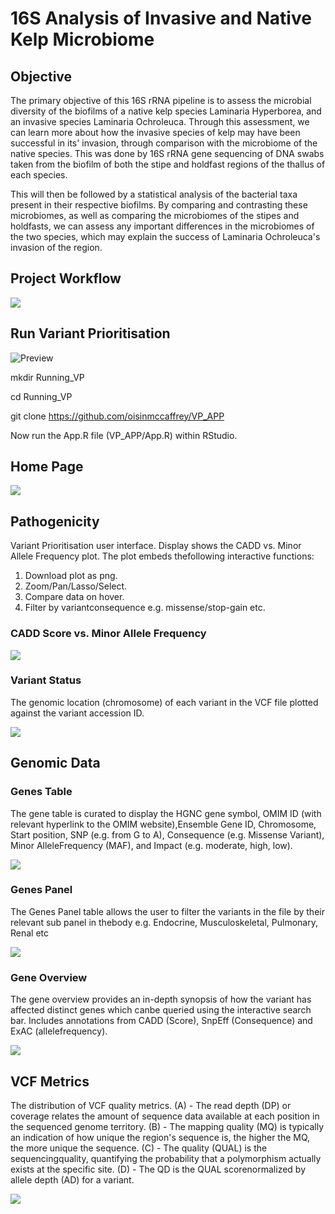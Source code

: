 <!DOCTYPE html>
<html>
<head>
<meta charset="utf-8"/>
</head>
<body>
<h1 id="Title">16S Analysis of Invasive and Native Kelp Microbiome</h1>

<h2 id="Objective">Objective</h2>

<p> The primary objective of this 16S rRNA pipeline is to assess the microbial diversity 
of the biofilms of a native kelp species Laminaria Hyperborea, and an invasive species 
Laminaria Ochroleuca. Through this assessment, we can learn more about how the invasive 
species of kelp may have been successful in its' invasion, through comparison with the 
microbiome of the native species. This was done by 16S rRNA gene sequencing of DNA swabs 
taken from the biofilm of both the stipe and holdfast regions of the thallus of each 
species. 

This will then be followed by a statistical analysis of the bacterial taxa present in 
their respective biofilms. By comparing and contrasting these microbiomes, as well as 
comparing the microbiomes of the stipes and holdfasts, we can assess any important 
differences in the microbiomes of the two species, which may explain the success of 
Laminaria Ochroleuca's invasion of the region.</p>

<h2 id="Project Workflow">Project Workflow</h2>

![](images/Workflow.png)


<h2 id="Run Variant Prioritisation">Run Variant Prioritisation</h2>

![Preview](images/App.gif)
<br>

mkdir Running_VP

cd Running_VP

git clone https://github.com/oisinmccaffrey/VP_APP

Now run the App.R file (VP_APP/App.R) within RStudio. 

<h2 id="Home Page">Home Page</h2>

![](images/Home_page.png)

<h2 id="Pathogenicity">Pathogenicity</h2>

Variant Prioritisation user interface. Display shows the CADD vs. Minor Allele Frequency plot.
The plot embeds thefollowing interactive functions: 
1. Download plot as png. 
2. Zoom/Pan/Lasso/Select.
3. Compare data on hover. 
4. Filter by variantconsequence e.g. missense/stop-gain etc.

<h3 id="CADD Score vs. Minor Allele Frequency">CADD Score vs. Minor Allele Frequency</h3>

![](images/CADD_plot.png)

<h3 id="Variant Status">Variant Status</h3>

The genomic location (chromosome) of each variant in the VCF file plotted against the variant accession ID.

![](images/Status_Plot.png)

<h2 id="Genomic Data">Genomic Data</h2>

<h3 id="Genes Table">Genes Table</h3>

The gene table is curated to display the HGNC gene symbol, OMIM ID (with relevant hyperlink to the OMIM website),Ensemble Gene ID, Chromosome, Start position, SNP (e.g. from G to A), Consequence (e.g. Missense Variant), Minor AlleleFrequency (MAF), and Impact (e.g. moderate, high, low).

![](images/Genes_Table.png)

<h3 id="Genes Panel">Genes Panel</h3>

The Genes Panel table allows the user to filter the variants in the file by their relevant sub panel in thebody e.g. Endocrine, Musculoskeletal, Pulmonary, Renal etc

![](images/Genes_Panel.png)

<h3 id="Gene Overview">Gene Overview</h3>

The gene overview provides an in-depth synopsis of how the variant has affected distinct genes which canbe queried using the interactive search bar. Includes annotations from CADD (Score), SnpEff (Consequence) and ExAC (allelefrequency).

![](images/Gene_Overview.png)

<h2 id="VCF Metrics">VCF Metrics</h2>

The distribution of VCF quality metrics. 
(A) - The read depth (DP) or coverage relates the amount of 
sequence data available at each position in the sequenced genome territory. 
(B) - The mapping quality (MQ) is typically an indication of how unique 
the region's sequence is, the higher the MQ, the more unique the sequence. 
(C) - The quality (QUAL) is the sequencingquality, quantifying the probability 
that a polymorphism actually exists at the specific site. 
(D) - The QD is the QUAL scorenormalized by allele depth (AD) for a variant.

![](images/vcf_metrics.png)
